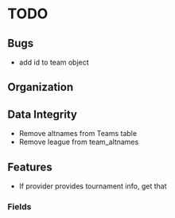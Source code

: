 TODO
====

## Bugs
* add id to team object

## Organization

## Data Integrity
* Remove altnames from Teams table
* Remove league from team_altnames

## Features
* If provider provides tournament info, get that

### Fields

